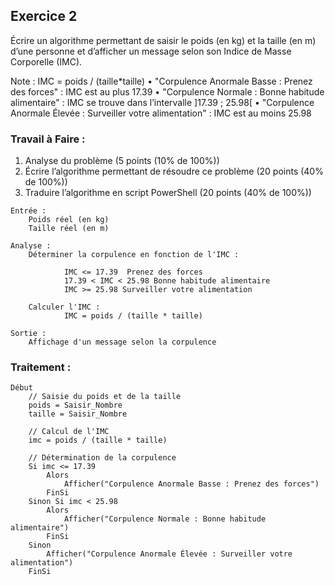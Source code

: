  ## Exercice 2
 

  Écrire un algorithme permettant de saisir le poids (en kg) et la taille (en m) d’une personne et d’afficher un message
 selon son Indice de Masse Corporelle (IMC).


 Note : IMC = poids / (taille*taille)
  • "Corpulence Anormale Basse : Prenez des forces" : IMC est au plus 17.39
  • "Corpulence Normale : Bonne habitude alimentaire" : IMC se trouve dans l’intervalle ]17.39 ; 25.98[
  • "Corpulence Anormale Élevée : Surveiller votre alimentation" : IMC est au moins 25.98
  
  ### Travail à Faire :
  1. Analyse du problème (5 points (10% de 100%))
  2. Écrire l’algorithme permettant de résoudre ce problème (20 points (40% de 100%))
  3. Traduire l’algorithme en script PowerShell (20 points (40% de 100%))


```
Entrée :
    Poids réel (en kg)
    Taille réel (en m)

Analyse : 
    Déterminer la corpulence en fonction de l'IMC :

            IMC <= 17.39  Prenez des forces
            17.39 < IMC < 25.98 Bonne habitude alimentaire
            IMC >= 25.98 Surveiller votre alimentation
            
    Calculer l'IMC : 
            IMC = poids / (taille * taille)

Sortie :
    Affichage d'un message selon la corpulence
```



### Traitement :
```
Début
    // Saisie du poids et de la taille
    poids = Saisir_Nombre
    taille = Saisir_Nombre

    // Calcul de l'IMC
    imc = poids / (taille * taille)

    // Détermination de la corpulence
    Si imc <= 17.39
        Alors
            Afficher("Corpulence Anormale Basse : Prenez des forces")
        FinSi
    Sinon Si imc < 25.98
        Alors
            Afficher("Corpulence Normale : Bonne habitude alimentaire")
        FinSi
    Sinon
        Afficher("Corpulence Anormale Élevée : Surveiller votre alimentation")
    FinSi
```
